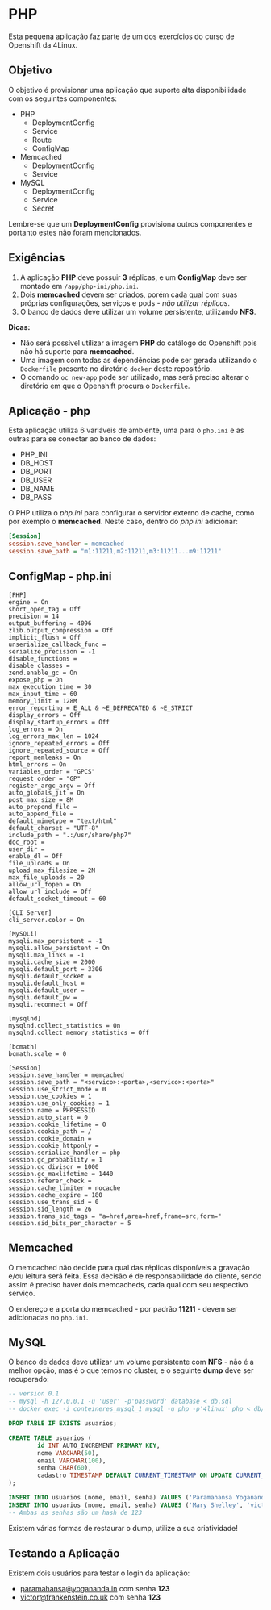 # PHP

Esta pequena aplicação faz parte de um dos exercícios do curso de Openshift da 4Linux.

## Objetivo

O objetivo é provisionar uma aplicação que suporte alta disponibilidade com os seguintes componentes:

- PHP
  - DeploymentConfig
  - Service
  - Route
  - ConfigMap
- Memcached
  - DeploymentConfig
  - Service
- MySQL
  - DeploymentConfig
  - Service
  - Secret

Lembre-se que um **DeploymentConfig** provisiona outros componentes e portanto estes não foram mencionados.

## Exigências

1. A aplicação **PHP** deve possuir **3** réplicas, e um **ConfigMap** deve ser montado em `/app/php-ini/php.ini`.
2. Dois **memcached** devem ser criados, porém cada qual com suas próprias configurações, serviços e pods - *não utilizar réplicas*.
3. O banco de dados deve utilizar um volume persistente, utilizando **NFS**.

**Dicas:**

- Não será possível utilizar a imagem **PHP** do catálogo do Openshift pois não há suporte para **memcached**.
- Uma imagem com todas as dependências pode ser gerada utilizando o `Dockerfile` presente no diretório `docker` deste repositório.
- O comando `oc new-app` pode ser utilizado, mas será preciso alterar o diretório em que o Openshift procura o `Dockerfile`.

## Aplicação - php

Esta aplicação utiliza 6 variáveis de ambiente, uma para o `php.ini` e as outras para se conectar ao banco de dados:

 - PHP_INI
 - DB_HOST
 - DB_PORT
 - DB_USER
 - DB_NAME
 - DB_PASS

O PHP utiliza o *php.ini* para configurar o servidor externo de cache, como por exemplo o **memcached**. Neste caso, dentro do *php.ini* adicionar:

```ini
[Session]
session.save_handler = memcached
session.save_path = "m1:11211,m2:11211,m3:11211...m9:11211"
```

## ConfigMap - php.ini

```
[PHP]
engine = On
short_open_tag = Off
precision = 14
output_buffering = 4096
zlib.output_compression = Off
implicit_flush = Off
unserialize_callback_func =
serialize_precision = -1
disable_functions =
disable_classes =
zend.enable_gc = On
expose_php = On
max_execution_time = 30
max_input_time = 60
memory_limit = 128M
error_reporting = E_ALL & ~E_DEPRECATED & ~E_STRICT
display_errors = Off
display_startup_errors = Off
log_errors = On
log_errors_max_len = 1024
ignore_repeated_errors = Off
ignore_repeated_source = Off
report_memleaks = On
html_errors = On
variables_order = "GPCS"
request_order = "GP"
register_argc_argv = Off
auto_globals_jit = On
post_max_size = 8M
auto_prepend_file =
auto_append_file =
default_mimetype = "text/html"
default_charset = "UTF-8"
include_path = ".:/usr/share/php7"
doc_root =
user_dir =
enable_dl = Off
file_uploads = On
upload_max_filesize = 2M
max_file_uploads = 20
allow_url_fopen = On
allow_url_include = Off
default_socket_timeout = 60

[CLI Server]
cli_server.color = On

[MySQLi]
mysqli.max_persistent = -1
mysqli.allow_persistent = On
mysqli.max_links = -1
mysqli.cache_size = 2000
mysqli.default_port = 3306
mysqli.default_socket =
mysqli.default_host =
mysqli.default_user =
mysqli.default_pw =
mysqli.reconnect = Off

[mysqlnd]
mysqlnd.collect_statistics = On
mysqlnd.collect_memory_statistics = Off

[bcmath]
bcmath.scale = 0

[Session]
session.save_handler = memcached
session.save_path = "<servico>:<porta>,<servico>:<porta>"
session.use_strict_mode = 0
session.use_cookies = 1
session.use_only_cookies = 1
session.name = PHPSESSID
session.auto_start = 0
session.cookie_lifetime = 0
session.cookie_path = /
session.cookie_domain =
session.cookie_httponly =
session.serialize_handler = php
session.gc_probability = 1
session.gc_divisor = 1000
session.gc_maxlifetime = 1440
session.referer_check =
session.cache_limiter = nocache
session.cache_expire = 180
session.use_trans_sid = 0
session.sid_length = 26
session.trans_sid_tags = "a=href,area=href,frame=src,form="
session.sid_bits_per_character = 5
```

## Memcached

O memcached não decide para qual das réplicas disponíveis a gravação e/ou leitura será feita. Essa decisão é de responsabilidade do cliente, sendo assim é preciso haver dois memcacheds, cada qual com seu respectivo serviço.

O endereço e a porta do memcached - por padrão **11211** - devem ser adicionadas no `php.ini`.

## MySQL

O banco de dados deve utilizar um volume persistente com **NFS** - não é a melhor opção, mas é o que temos no cluster, e o seguinte **dump** deve ser recuperado:

```sql
-- version 0.1
-- mysql -h 127.0.0.1 -u 'user' -p'password' database < db.sql
-- docker exec -i conteineres_mysql_1 mysql -u php -p'4linux' php < db/dump.sql

DROP TABLE IF EXISTS usuarios;

CREATE TABLE usuarios (
        id INT AUTO_INCREMENT PRIMARY KEY,
        nome VARCHAR(50),
        email VARCHAR(100),
        senha CHAR(60),
        cadastro TIMESTAMP DEFAULT CURRENT_TIMESTAMP ON UPDATE CURRENT_TIMESTAMP
);

INSERT INTO usuarios (nome, email, senha) VALUES ('Paramahansa Yogananda', 'paramahansa@yogananda.in', '$2y$10$qTdhcJ8CkKztrvRhBN7EG.UB/YqfwjXpV2iKrZjvTIp2HTzqcflvi');
INSERT INTO usuarios (nome, email, senha) VALUES ('Mary Shelley', 'victor@frankenstein.co.uk', '$2y$10$mKvUbxiLFx9V4WPcNT3dWehd9xJ5xyZi2wkmadK8UlJBnYrLpwAqi');
-- Ambas as senhas são um hash de 123
```

Existem várias formas de restaurar o dump, utilize a sua criatividade!

## Testando a Aplicação

Existem dois usuários para testar o login da aplicação:

- paramahansa@yogananda.in com senha **123**
- victor@frankenstein.co.uk com senha **123**
